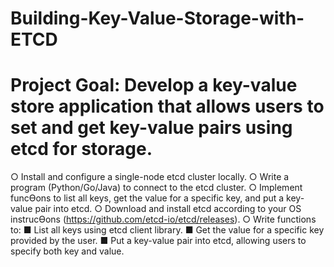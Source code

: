 # Building-Key-Value-Storage-with-ETCD

# Project Goal: Develop a key-value store application that allows users to set and get key-value pairs using etcd for storage.

○ Install and configure a single-node etcd cluster locally.
○ Write a program (Python/Go/Java) to connect to the etcd cluster.
○ Implement funcƟons to list all keys, get the value for a specific key, and put a key-value pair into etcd.
○ Download and install etcd according to your OS instrucƟons (https://github.com/etcd-io/etcd/releases).
○ Write functions to:
■ List all keys using etcd client library.
■ Get the value for a specific key provided by the user.
■ Put a key-value pair into etcd, allowing users to specify both key
and value.
